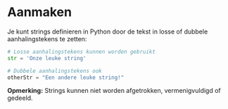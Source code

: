# Aanmaken

Je kunt strings definieren in Python door de tekst in losse of dubbele aanhalingstekens te zetten:

```python
# Losse aanhalingstekens kunnen worden gebruikt
str = 'Onze leuke string'

# Dubbele aanhalingstekens ook
otherStr = "Een andere leuke string!"
```

**Opmerking:** Strings kunnen niet worden afgetrokken, vermenigvuldigd of gedeeld.
